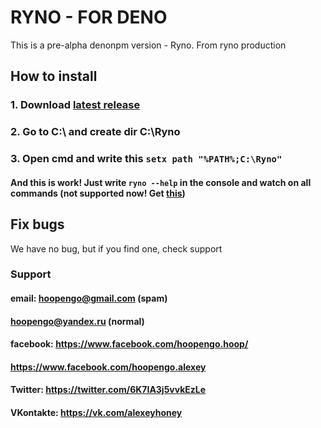 # RYNO - FOR DENO
This is a pre-alpha denonpm version - Ryno. From ryno production
## How to install
### 1. Download [latest release](https://github.com/hoopengo/RYNO-DENONPM/releases)
### 2. Go to C:\ and create dir C:\Ryno
### 3. Open cmd and write this ```setx path "%PATH%;C:\Ryno"```
#### And this is work! Just write ```ryno --help``` in the console and watch on all commands (not supported now! Get [this](https://github.com/hoopengo/RYNO-DENONPM/blob/master/help/commands.md))
## Fix bugs
We have no bug, but if you find one, check support
### Support
#### email: hoopengo@gmail.com (spam)
####        hoopengo@yandex.ru (normal)
#### facebook: https://www.facebook.com/hoopengo.hoop/
####           https://www.facebook.com/hoopengo.alexey
#### Twitter: https://twitter.com/6K7IA3j5vvkEzLe
#### VKontakte: https://vk.com/alexeyhoney
